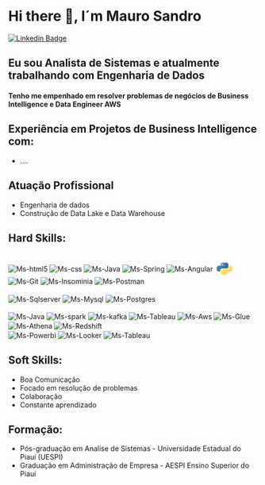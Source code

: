 <h1 align="left">Hi there 👋, I´m Mauro Sandro</h1>


[![Linkedin Badge](https://img.shields.io/badge/-LinkedIn-blue?style=for-the-badge&logo=Linkedin&logoColor=white&link=https:www.linkedin.com/in/mauro-sandro-oliveira/)](www.linkedin.com/in/mauro-sandro-oliveira/)

## Eu sou Analista de Sistemas e atualmente trabalhando com Engenharia de Dados  

#### Tenho me empenhado em resolver problemas de negócios de Business Intelligence e Data Engineer AWS

<!--
**maurosandro/maurosandro** is a ✨ _special_ ✨ repository because its `README.md` (this file) appears on your GitHub profile.

Here are some ideas to get you started:
- 
- 🔭 I’m currently working on ...
- 🌱 I’m currently learning ... 
- 👯 I’m looking to collaborate on ...
- 🤔 I’m looking for help with ...
- 💬 Ask me about ...
- 📫 How to reach me: ...
- 😄 Pronouns: ...
- ⚡ Fun fact: ...
-->

## Experiência em Projetos de Business Intelligence com:
- ....

## Atuação Profissional
- Engenharia de dados
- Construção de Data Lake e Data Warehouse

## Hard Skills:
<div style="display: inline_block"><br>
  <img align="center" alt="Ms-html5" height="30" width="40" src="https://cdn.jsdelivr.net/gh/devicons/devicon@latest/icons/html5/html5-original.svg" /> 
  <img align="center" alt="Ms-css" height="30" src="https://cdn.jsdelivr.net/gh/devicons/devicon@latest/icons/css3/css3-original.svg" />
  <img align="center" alt="Ms-Java" height="30" width="40" src="https://cdn.jsdelivr.net/gh/devicons/devicon@latest/icons/java/java-original.svg" />
  <img align="center" alt="Ms-Spring" height="30" width="40" src="https://cdn.jsdelivr.net/gh/devicons/devicon@latest/icons/spring/spring-original.svg" />
  <img align="center" alt="Ms-Angular" height="30" width="40" src="https://cdn.jsdelivr.net/gh/devicons/devicon@latest/icons/angular/angular-original.svg" />
  <img align="center" alt="Ms-Python" height="30" width="40" src="https://raw.githubusercontent.com/devicons/devicon/master/icons/python/python-original.svg">
  <img align="center" alt="Ms-Git" height="30" width="40" src="https://cdn.jsdelivr.net/gh/devicons/devicon@latest/icons/git/git-original.svg" />
  <img align="center" alt="Ms-Insominia" height="30" width="40" src="https://cdn.jsdelivr.net/gh/devicons/devicon@latest/icons/insomnia/insomnia-original.svg" />
  <img align="center" alt="Ms-Postman" height="30" width="40" src="https://cdn.jsdelivr.net/gh/devicons/devicon@latest/icons/postman/postman-original.svg" />
  <br><br>
  <img align="center" alt="Ms-Sqlserver" height="30" width="40" src="https://cdn.jsdelivr.net/gh/devicons/devicon@latest/icons/microsoftsqlserver/microsoftsqlserver-plain.svg" />
  <img align="center" alt="Ms-Mysql" height="30" width="40" src="https://cdn.jsdelivr.net/gh/devicons/devicon@latest/icons/mysql/mysql-original.svg" />
  <img align="center" alt="Ms-Postgres" height="30" width="40" src="https://cdn.jsdelivr.net/gh/devicons/devicon@latest/icons/postgresql/postgresql-original.svg" />
  <br><br>
  <img align="center" alt="Ms-Java" height="30" width="40" src="https://cdn.jsdelivr.net/gh/devicons/devicon@latest/icons/apacheairflow/apacheairflow-original.svg" />
  <img align="center" alt="Ms-spark" height="30" width="40" src="https://cdn.jsdelivr.net/gh/devicons/devicon@latest/icons/apachespark/apachespark-original.svg" />
  <img align="center" alt="Ms-kafka" height="30" width="40" src="https://cdn.jsdelivr.net/gh/devicons/devicon@latest/icons/apachekafka/apachekafka-original.svg" />
  <img align="center" alt="Ms-Tableau" height="30" width="65" src="https://i.pinimg.com/originals/a4/50/84/a45084beba52027a92462c7b9f1708c5.png"/>
  <img align="center" alt="Ms-Aws" height="30" width="40" src="https://cdn.jsdelivr.net/gh/devicons/devicon@latest/icons/amazonwebservices/amazonwebservices-original-wordmark.svg" />
  <img align="center" alt="Ms-Glue" height="30" width="40" src="https://icon.icepanel.io/AWS/svg/Analytics/Glue.svg"/>
  <img align="center" alt="Ms-Athena" height="30" width="40" src="https://icon.icepanel.io/AWS/svg/Analytics/Athena.svg" />
  <img align="center" alt="Ms-Redshift" height="30" width="40" src="https://icon.icepanel.io/AWS/svg/Analytics/Redshift.svg">
  <br>
  <img align="center" alt="Ms-Powerbi" height="30" width="40" src="https://img.icons8.com/?size=48&id=3sGOUDo9nJ4k&format=png" />
  <img align="center" alt="Ms-Looker" height="30" width="40" src="https://www.svgrepo.com/show/354012/looker-icon.svg" />
  <img align="center" alt="Ms-Tableau" height="115" width="115" src="https://www.svgrepo.com/show/354427/tableau.svg" />
  <br> 
</div>
          
## Soft Skills:
- Boa Comunicação
- Focado em resolução de problemas
- Colaboração
- Constante aprendizado

## Formação:
- Pós-graduação em Analise de Sistemas - Universidade Estadual do Piauí (UESPI)
- Graduação em Administração de Empresa - AESPI Ensino Superior do Piauí


